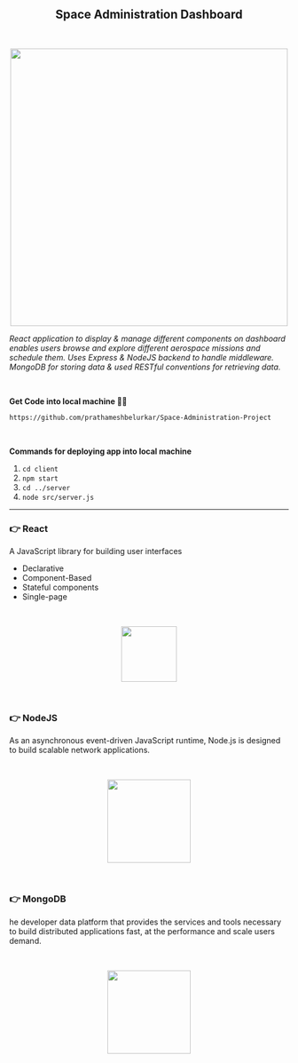 <h2 align="center">Space Administration Dashboard</h2>

<br>

<p align="center">
<img src="https://upload.wikimedia.org/wikipedia/commons/4/40/NASA%27s_Deep_Space_Antenna_Upgrade_to_Affect_Voyager.jpg" width=500>

<br>

_React application to display & manage different components on dashboard enables users browse and explore different aerospace missions and schedule them. Uses Express & NodeJS backend to handle middleware. MongoDB for storing data & used RESTful conventions for retrieving data._

<br>

**Get Code into local machine 🧑‍💻**

    https://github.com/prathameshbelurkar/Space-Administration-Project

<br>

**Commands for deploying app into local machine**

1. `cd client`
2. `npm start`
3. `cd ../server`
4. `node src/server.js`

<hr>

### 👉 React

A JavaScript library for building user interfaces

- Declarative
- Component-Based
- Stateful components
- Single-page

<br>

<p align="center">
<img src="https://upload.wikimedia.org/wikipedia/commons/a/a7/React-icon.svg" width=100>
</p>

<br>

### 👉 NodeJS

As an asynchronous event-driven JavaScript runtime, Node.js is designed to build scalable network applications.

<br>

<p align="center">
<img src="https://img.icons8.com/color/240/null/nodejs.png" width=150>
</p>

<br>

### 👉 MongoDB

he developer data platform that provides the services and tools necessary to build distributed applications fast, at the performance and scale users demand.

<br>

<p align="center">
<img src="https://img.icons8.com/color/240/null/mongodb.png" width=150/>
</p>

<br>
